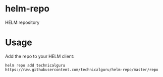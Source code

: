 # helm-repo
HELM repository

# Usage

Add the repo to your HELM client:

```
helm repo add technicalguru https://raw.githubusercontent.com/technicalguru/helm-repo/master/repo
```

